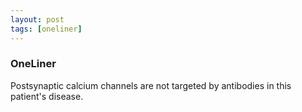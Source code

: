 ```yaml
---
layout: post
tags: [oneliner]
---
```



### OneLiner

Postsynaptic calcium channels are not targeted by antibodies in this patient's disease.
